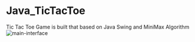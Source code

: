 # Java_TicTacToe
Tic Tac Toe Game is built that based on Java Swing and MiniMax Algorithm
![main-interface](https://live.staticflickr.com/65535/51003751780_187cc3c770_b.jpg)
